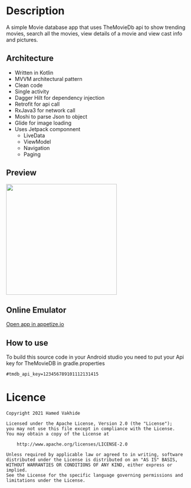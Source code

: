 # Description 
A simple Movie database app that uses TheMovieDb api to show trending movies, search all the movies, view details of a movie and view cast info and pictures.

## Architecture 
- Written in Kotlin
- MVVM architectural pattern
- Clean code
- Single activity
- Dagger Hilt for dependency injection
- Retrofit for api call
- RxJava3 for network call
- Moshi to parse Json to object
- Glide for image loading
- Uses Jetpack componnent
    - LiveData
    - ViewModel
    - Navigation
    - Paging

## Preview
<img src="demo.gif" width="300" />

## Online Emulator
[Open app in appetize.io](https://appetize.io/app/gb6hfzdpjp3zq7btapwzc4e57m "Popular movie")

## How to use
To build this source code in your Android studio you need to put your Api key for TheMovieDB in gradle.properties

    #tmdb_api_key=123456789101112131415

# Licence

    Copyright 2021 Hamed Vakhide
    
    Licensed under the Apache License, Version 2.0 (the "License");
    you may not use this file except in compliance with the License.
    You may obtain a copy of the License at
    
        http://www.apache.org/licenses/LICENSE-2.0
    
    Unless required by applicable law or agreed to in writing, software
    distributed under the License is distributed on an "AS IS" BASIS,
    WITHOUT WARRANTIES OR CONDITIONS OF ANY KIND, either express or implied.
    See the License for the specific language governing permissions and
    limitations under the License.
